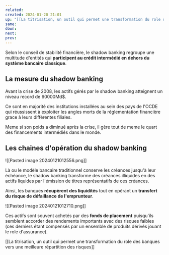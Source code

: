 ```yaml
---
related: 
created: 2024-01-20 21:01
up: "[[La titrisation, un outil qui permet une transformation du role des banques vers une meilleure répartition des risques]]"
same: 
down: 
next: 
prev:
---
```

 
Selon le conseil de stabilité financière, le shadow banking regroupe une multitude d'entités qui **participent au crédit intermédié en dehors du système bancaire classique**.

## La mesure du shadow banking

Avant la crise de 2008, les actifs gérés par le shadow banking atteignent un niveau record de 60000Md$.

Ce sont en majorité des institutions installées au sein des pays de l'OCDE qui réussissent à exploiter les angles morts de la réglementation financière grace à leurs différentes filiales.

Meme si son poids a diminué après la crise, il gère tout de meme le quart des financements intermédiés dans le monde.


## Les chaines d'opération du shadow banking

![[Pasted image 20240121012556.png]]

Là ou le modèle bancaire traditionnel conserve les créances jusqu'à leur échéance, le shadow banking transforme des créances illiquides en des actifs liquides par l'émission de titres représentatifs de ces créances.

Ainsi, les banques **récupèrent des liquidités** tout en opérant un **transfert du risque de défaillance de l'emprunteur**.

![[Pasted image 20240121012710.png]]

Ces actifs sont souvent achetés par des **fonds de placement** puisqu'ils semblent accorder des rendements importants avec des risques faibles (ces derniers étant compensés par un ensemble de produits dérivés jouant le role d'assurance).

[[La titrisation, un outil qui permet une transformation du role des banques vers une meilleure répartition des risques]]



